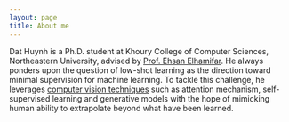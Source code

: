 ```yaml
---
layout: page
title: About me
---
```


Dat Huynh is a Ph.D. student at Khoury College of Computer Sciences, Northeastern University, advised by [Prof. Ehsan Elhamifar](https://www.ccs.neu.edu/home/eelhami/). 
He always ponders upon the question of low-shot learning as the direction toward minimal supervision for machine learning. 
To tackle this challenge, he leverages [computer vision techniques](https://hbdat.github.io/publication/) such as attention mechanism, self-supervised learning and generative models with the hope of mimicking human ability to extrapolate beyond what have been learned. 